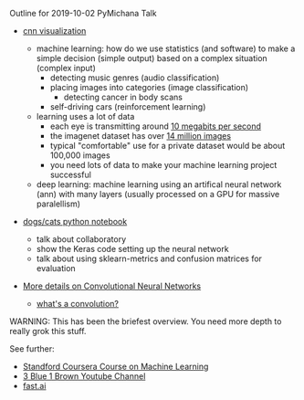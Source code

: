 Outline for 2019-10-02 PyMichana Talk

- [cnn visualization](https://scs.ryerson.ca/~aharley/vis/conv/)
   - machine learning: how do we use statistics (and software) to make a simple decision (simple output) based on a complex situation (complex input)
      - detecting music genres (audio classification)
      - placing images into categories (image classification)
         - detecting cancer in body scans
      - self-driving cars (reinforcement learning)
   - learning uses a lot of data
      - each eye is transmitting around [10 megabits per second](https://www.pennmedicine.org/news/news-releases/2006/july/penn-researchers-calculate-how)
      - the imagenet dataset has over [14 million images](http://www.image-net.org/)
      - typical "comfortable" use for a private dataset would be about 100,000 images
      - you need lots of data to make your machine learning project successful
   - deep learning: machine learning using an artifical neural network (ann) with many layers (usually processed on a GPU for massive paralellism)

- [dogs/cats python notebook](https://github.com/jeyoor/pymich-dl/blob/master/dogs_and_cats_functional.ipynb)
   - talk about collaboratory
   - show the Keras code setting up the neural network
   - talk about using sklearn-metrics and confusion matrices for evaluation

- [More details on Convolutional Neural Networks](https://adeshpande3.github.io/adeshpande3.github.io/A-Beginner's-Guide-To-Understanding-Convolutional-Neural-Networks/)
   - [what's a convolution?](https://machinelearninguru.com/computer_vision/basics/convolution/image_convolution_1.html)

WARNING: This has been the briefest overview. You need more depth to really grok this stuff.

See further:

- [Standford Coursera Course on Machine Learning](https://www.coursera.org/learn/machine-learning)
- [3 Blue 1 Brown Youtube Channel](https://www.youtube.com/channel/UCYO_jab_esuFRV4b17AJtAw/search?query=deep+learning)
- [fast.ai](https://www.fast.ai/)
